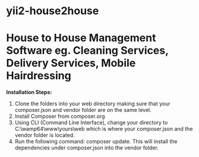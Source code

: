 # yii2-house2house
# House to House Management Software eg. Cleaning Services, Delivery Services, Mobile Hairdressing

**Installation Steps:** 
1. Clone the folders into your web directory making sure that your composer.json and vendor folder are on the same level.
1. Install Composer from composer.org 
1. Using CLI (Command Line Interface), change your directory to C:\wamp64\www\yours\web which is where your composer.json
        and the vendor folder is located.
1. Run the following command: composer update. This will install the dependencies under composer.json into the vendor folder.


